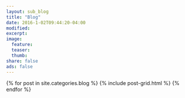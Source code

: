 ```yaml
---
layout: sub_blog
title: "Blog"
date: 2016-1-02T09:44:20-04:00
modified:
excerpt:
image:
  feature:
  teaser:
  thumb:
share: false
ads: false
---
```


<div class="tiles">
{% for post in site.categories.blog %}
  {% include post-grid.html %}
{% endfor %}
</div><!-- /.tiles -->


